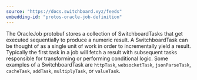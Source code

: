 ```yaml
---
source: "https://docs.switchboard.xyz/feeds"
embedding-id: "protos-oracle-job-definition"
---
```

The OracleJob protobuf stores a collection of SwitchboardTasks that get executed sequentially to produce a numeric result. A SwitchboardTask can be thought of as a single unit of work in order to incrementally yield a result. 
Typically the first task in a job will fetch a result with subsequent tasks responsible for transforming or performing conditional logic. 
Some examples of a SwitchboardTask are `httpTask`, `websocketTask`, `jsonParseTask`, `cacheTask`, `addTask`, `multiplyTask`, or `valueTask`.